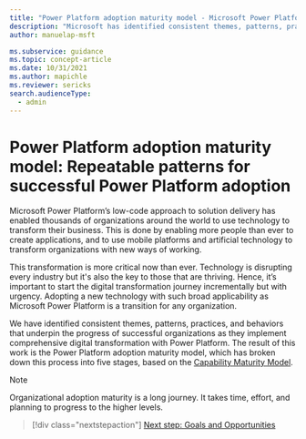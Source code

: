 ```yaml
---
title: "Power Platform adoption maturity model - Microsoft Power Platform | MicrosoftDocs"
description: "Microsoft has identified consistent themes, patterns, practices, and behaviors that underpin the progress of successful organizations as they implement comprehensive digital transformation with Power Platform."
author: manuelap-msft

ms.subservice: guidance
ms.topic: concept-article
ms.date: 10/31/2021
ms.author: mapichle
ms.reviewer: sericks
search.audienceType: 
  - admin
---
```

# Power Platform adoption maturity model: Repeatable patterns for successful Power Platform adoption

Microsoft Power Platform’s low-code approach to solution delivery has enabled thousands of organizations around the world to use technology to transform their business. This is done by enabling more people than ever to create applications, and to use mobile platforms and artificial technology to transform organizations with new ways of working.

This transformation is more critical now than ever. Technology is disrupting every industry but it's also the key to those that are thriving. Hence, it’s important to start the digital transformation journey incrementally but with urgency. Adopting a new technology with such broad applicability as Microsoft Power Platform is a transition for any organization.

We have identified consistent themes, patterns, practices, and behaviors that underpin the progress of successful organizations as they implement comprehensive digital transformation with Power Platform. The result of this work is the Power Platform adoption maturity model, which has broken down this process into five stages, based on the [Capability Maturity Model](https://en.wikipedia.org/wiki/Capability_Maturity_Model).

> [!NOTE]
> Organizational adoption maturity is a long journey. It takes time, effort, and planning to progress to the higher levels.

> [!div class="nextstepaction"]
> [Next step: Goals and Opportunities](maturity-model-goals.md)
